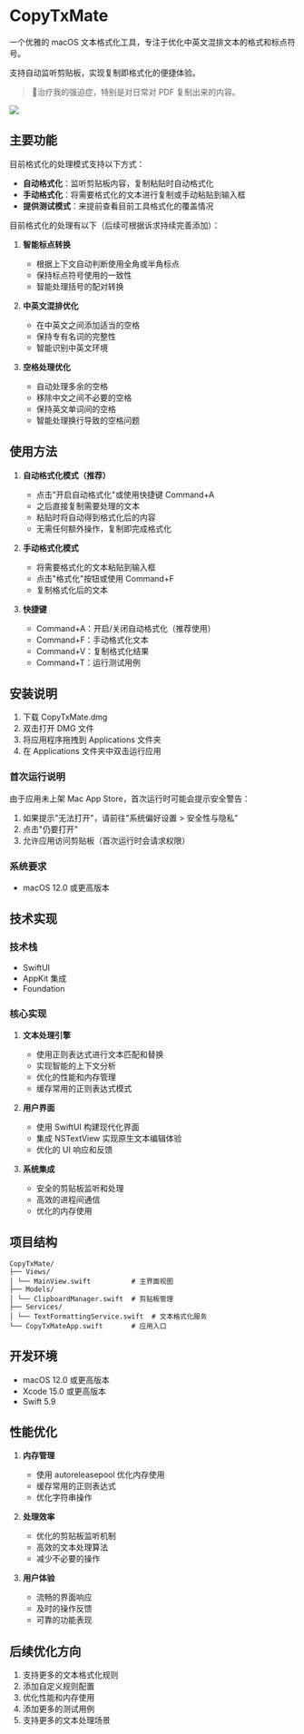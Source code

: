 # CopyTxMate

一个优雅的 macOS 文本格式化工具，专注于优化中英文混排文本的格式和标点符号。

支持自动监听剪贴板，实现复制即格式化的便捷体验。

> 🥹治疗我的强迫症，特别是对日常对 PDF 复制出来的内容。

![](https://img.zhengyua.cn/blog/202411231310206.png)

## 主要功能

目前格式化的处理模式支持以下方式：

- **自动格式化**：监听剪贴板内容，复制粘贴时自动格式化
- **手动格式化**：将需要格式化的文本进行复制或手动粘贴到输入框
- **提供测试模式**：来提前查看目前工具格式化的覆盖情况

目前格式化的处理有以下（后续可根据诉求持续完善添加）：

1. **智能标点转换**
   - 根据上下文自动判断使用全角或半角标点
   - 保持标点符号使用的一致性
   - 智能处理括号的配对转换

2. **中英文混排优化**
   - 在中英文之间添加适当的空格
   - 保持专有名词的完整性
   - 智能识别中英文环境

3. **空格处理优化**
   - 自动处理多余的空格
   - 移除中文之间不必要的空格
   - 保持英文单词间的空格
   - 智能处理换行导致的空格问题

## 使用方法

1. **自动格式化模式（推荐）**
   - 点击"开启自动格式化"或使用快捷键 Command+A
   - 之后直接复制需要处理的文本
   - 粘贴时将自动得到格式化后的内容
   - 无需任何额外操作，复制即完成格式化

2. **手动格式化模式**
   - 将需要格式化的文本粘贴到输入框
   - 点击"格式化"按钮或使用 Command+F
   - 复制格式化后的文本

3. **快捷键**
   - Command+A：开启/关闭自动格式化（推荐使用）
   - Command+F：手动格式化文本
   - Command+V：复制格式化结果
   - Command+T：运行测试用例

## 安装说明

1. 下载 CopyTxMate.dmg
2. 双击打开 DMG 文件
3. 将应用程序拖拽到 Applications 文件夹
4. 在 Applications 文件夹中双击运行应用

### 首次运行说明

由于应用未上架 Mac App Store，首次运行时可能会提示安全警告：

1. 如果提示"无法打开"，请前往"系统偏好设置 > 安全性与隐私"
2. 点击"仍要打开"
3. 允许应用访问剪贴板（首次运行时会请求权限）

### 系统要求

- macOS 12.0 或更高版本

## 技术实现

### 技术栈

- SwiftUI
- AppKit 集成
- Foundation

### 核心实现

1. **文本处理引擎**
   - 使用正则表达式进行文本匹配和替换
   - 实现智能的上下文分析
   - 优化的性能和内存管理
   - 缓存常用的正则表达式模式

2. **用户界面**
   - 使用 SwiftUI 构建现代化界面
   - 集成 NSTextView 实现原生文本编辑体验
   - 优化的 UI 响应和反馈

3. **系统集成**
   - 安全的剪贴板监听和处理
   - 高效的进程间通信
   - 优化的内存使用

## 项目结构

```plaintext
CopyTxMate/
├── Views/
│ └── MainView.swift          # 主界面视图
├── Models/
│ └── ClipboardManager.swift  # 剪贴板管理
├── Services/
│ └── TextFormattingService.swift  # 文本格式化服务
└── CopyTxMateApp.swift       # 应用入口
```

## 开发环境

- macOS 12.0 或更高版本
- Xcode 15.0 或更高版本
- Swift 5.9

## 性能优化

1. **内存管理**
   - 使用 autoreleasepool 优化内存使用
   - 缓存常用的正则表达式
   - 优化字符串操作

2. **处理效率**
   - 优化的剪贴板监听机制
   - 高效的文本处理算法
   - 减少不必要的操作

3. **用户体验**
   - 流畅的界面响应
   - 及时的操作反馈
   - 可靠的功能表现

## 后续优化方向

1. 支持更多的文本格式化规则
2. 添加自定义规则配置
3. 优化性能和内存使用
4. 添加更多的测试用例
5. 支持更多的文本处理场景
